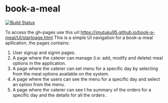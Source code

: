 # book-a-meal
[![Build Status](https://travis-ci.org/jmutuku95/book-a-meal.svg?branch=tests)](https://travis-ci.org/jmutuku95/book-a-meal)

To access the gh-pages use this url https://jmutuku95.github.io/book-a-meal/UI/startpage.html 
This is a simple UI navigation for a book-a-meal apllication, the pages contains:
1. User signup and signin pages.
2. A page where the caterer can manage (i.e: add, modify and delete) meal options in the application.
3. A page where the caterer can set menu for a specific day by selecting from the meal options available on the system.
4. A page where the users can see the menu for a specific day and select an option from the menu.
5.  A page where the caterer can see t he summary of the orders for a specific day and the details for all the orders .
